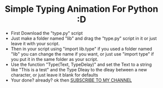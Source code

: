 <div align="center">
  
# Simple Typing Animation For Python :D

</div>

- First Download the "type.py" script
- Just make a folder named "lib" and drag the "type.py" script in it or just leave it with your script.
- Then in your script using "import lib.type" if you used a folder named "lib" you can change the name if you want, or just use "import type" if you put it in the same folder as your script.
- Use the function "Type(Text, TypeDelay)" and set the Text to a string like "This is a test" and the Type Dleay to the dleay between a new character, or just leave it blank for defaults
- Your done? already? ok then [SUBSCRIBE TO MY CHANNEL](www.youtube.com/@LousyBook01)
